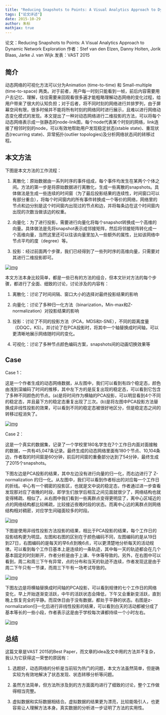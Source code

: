```yaml
---
title: "Reducing Snapshots to Points: A Visual Analytics Approach to Dynamic Network Exploration"
tags: ["论文评述"]
date: 2015-10-29
author: 朱标
mathjax: true
---
```


论文：Reducing Snapshots to Points: A Visual Analytics Approach to Dynamic Network Exploration
作者：Stef van den Elzen, Danny Holten, Jorik Blaas, Jarke J. van Wijk
发表：VAST 2015

## 简介

动态网络的可视化方法可以分为Animation (time-to-time) 和 Small-multiple (time-to-space) 两类。对于前者，用户每一时刻只能看到一帧，前后内容需要用户去记忆、理解，往往需要来回观看很多遍才能粗略理解动态网络的变化过程，给用户带来了很大的认知负担；对于后者，将不同时刻的网络进行并排罗列，由于屏幕空间有限，很多时候并不能将所有时刻的网络同时进行展示，且难以进行网络动态变化模式的发现。本文提出了一种对动态网络进行二维投影的方法，可以将每个动态网络表示成一张静态的node-link图，每个node代表某个时刻的网络，link连接了相邻时刻的node，可以有效地帮助用户发现稳定状态(stable state)、重现状态(recurring state)、异常拓扑(outlier topologies)及分析网络状态间的转移过程。

## 本文方法

下图是本文方法的工作流程：

1. 离散化：原始数据由一系列时序的事件组成，每个事件均发生在某两个个体之间。方法的第一步是将原始数据进行离散化，生成一些离散的snapshots。具体做法是生成一些连续的时间窗（为了最后投影结果的连续性，时间窗口可以有部分重合），将每个时间窗内的所有事件转换成一个等价的网络，网络里的节点和边分别是这个时间窗内出现过的节点和边，并将每条边在这个时间窗内出现的次数当做该边的权重。

2. 向量化：为了进行投影，需要进行向量化将每个snapshot转换成一个高维的向量。具体做法是先将snapshot表示成邻接矩阵，然后将邻接矩阵转化成一个高维向量，当然这里还可以往该向量里加入一些额外的属性，比如该网络中节点平均的度（degree）等。

3. 投影：经过前面两个步骤，我们已经得到了一些列时序的高维向量，只需要对其进行二维投影即可。

[![img](http://www.cad.zju.edu.cn/home/vagblog/wp-content/uploads/2015/10/rstp_workflow.png)](http://www.cad.zju.edu.cn/home/vagblog/wp-content/uploads/2015/10/rstp_workflow.png)



本文方法本身比较简单，都是一些已有的方法的组合，但本文针对方法的每个步骤，都进行了全面、细致的讨论，讨论涉及的内容有：

1. 离散化：讨论了时间间隔、窗口大小的选择对最终投影结果的影响

2. 向量化：讨论了多种归一化方法（binarization，Min-max和Z-normalization）对投影结果的影响

3. 投影：讨论了不同的投影方法（PCA，MDS和t-SNE），不同的距离度量（DDQC，KS）。并讨论了在PCA投影时，将其中一个轴替换成时间轴，可以更清晰地展示网络随时间的变化。

4. 可视化：讨论了多种节点颜色编码方案，snapshots间的动画切换效果等



## Case

Case 1：

这是一个作者生成的动态网络数据，从左图中，我们可以看到有四个稳定态，颜色由浅到深编码了时间的推移，其中左下方的是反复出现的稳定态，可以看到它包含了多种不同颜色的节点。(a)是将时间作为横轴的PCA投影，可以明显看到4个不同的稳定态，并且最下方的稳定态重复出现了三次。(b)是将左图中PCA投影方法替换成非线性投影的效果，可以看到不同的稳定态被很好地区分，但是稳定态之间的转移过程消失了。

[![img](http://www.cad.zju.edu.cn/home/vagblog/wp-content/uploads/2015/10/rstp_case11.png)](http://www.cad.zju.edu.cn/home/vagblog/wp-content/uploads/2015/10/rstp_case11.png)





Case 2：

这是一个真实的数据集，记录了一个学校里180名学生在7个工作日内面对面接触的数据，一共有45,047条记录。最终生成的动态网络里面有180个节点、10,104条边，作者取的时间窗是60分钟，前后时间窗的重叠部分达到了54分钟，最终生成了2015个snapshots。



下图左边是PCA投影的结果，其中左边没有进行向量的归一化，而右边进行了 Z-normalization 的归一化。从左图中，我们可以看到作者标出的对应每一个工作日的折线。中心有一个稠密的投影区，也就是文中说的稳定态，作者通过进一步查看发现那对应了夜晚的时段，即学生们放学后相互之间见面就很少了，网络结构也就变得稀疏、相似了。从右图中我们看到一些离群点变得更明显了，离中心区域近的点的网络结构都比较稀疏，比较接近夜晚时段的状态。而离中心远的离群点则网络结构相对稠密，对应学生间碰面较多的时段。

[![img](http://www.cad.zju.edu.cn/home/vagblog/wp-content/uploads/2015/10/rstp_case2_1.png)](http://www.cad.zju.edu.cn/home/vagblog/wp-content/uploads/2015/10/rstp_case2_1.png)

下图是使用非线性投影方法投影的结果，相比于PCA投影的结果，每个工作日的投影结构更为明显。左图和右图的区别在于颜色编码不同，左图编码的是从19日到27日，右图编码的是每天的早6点到晚6点，可以更清楚地分析每天的活动规律。可以看到每个工作日基本上是连续的一条轨迹，其中每一天的轨迹都会在几个基本固定的时刻断开，作者分析是由于上课、午休等导致的。另外，在右图中可以看到，周二和周三下午有异常，点的分布和当天的轨迹不连续，作者发现这是由于周二下午只有一节课，而周三下午有一场考试导致的。

[![img](http://www.cad.zju.edu.cn/home/vagblog/wp-content/uploads/2015/10/rstp_case2_2.png)](http://www.cad.zju.edu.cn/home/vagblog/wp-content/uploads/2015/10/rstp_case2_2.png)



下图左边是将横轴替换成时间轴的PCA投影，可以看到规律的七个工作日的网络变化，早上开始逐渐变活跃，中午的活跃状态会降低，下午又会重新变活跃，直到晚上恢复完全的平静。而双休日由于没有数据，都处于平静的状态。右图是z-normalization归一化后进行非线性投影的结果，可以看到白天的活动都被分成了基本等长的一些小段，作者表示这是由于学校每次课都持续一个小时左右。

[![img](http://www.cad.zju.edu.cn/home/vagblog/wp-content/uploads/2015/10/rstp_case2_3.png)](http://www.cad.zju.edu.cn/home/vagblog/wp-content/uploads/2015/10/rstp_case2_3.png)

## 总结

这篇文章是VAST 2015的Best Paper，而文章的idea及文中用的方法并不复杂，我认为它获得这一荣誉的原因有：

1. 选题好，动态网络的分析是当前较为热门的问题，本文方法虽然简单，但是确实较为有效地解决了状态发现、状态转移分析等问题。

2. 虽然方法简单，但方法所涉及到的方方面面均进行了细致的讨论，整个工作做得相当完整。

3. 虚拟数据和实际数据相结合。虚拟数据的结果更为漂亮，比较能吸引人，也更容易让人理解方法本身。真实数据的分析进一步证明了方法的实用性。